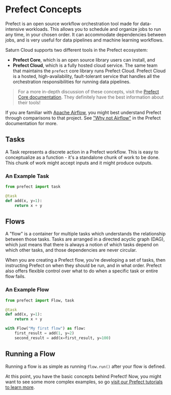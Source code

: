 # Prefect Concepts


Prefect is an open source workflow orchestration tool made for data-intensive workloads. This allows you to schedule and organize jobs to run any time, in your chosen order. It can accommodate dependencies between jobs, and is very useful for data pipelines and machine learning workflows.

Saturn Cloud supports two different tools in the Prefect ecosystem: 
* **Prefect Core**, which is an open source library users can install, and 
* **Prefect Cloud**, which is a fully hosted cloud service. The same team that maintains the `prefect` core library runs Prefect Cloud. Prefect Cloud is a hosted, high-availability, fault-tolerant service that handles all the orchestration responsibilities for running data pipelines.


> For a more in-depth discussion of these concepts, visit the <a href="https://docs.prefect.io/core/" target='_blank' rel='noopener'>Prefect Core documentation</a>. They definitely have the best information about their tools!

If you are familiar with <a href="https://airflow.apache.org/" target="_blank" rel="noopener">Apache Airflow</a>, you might best understand Prefect through comparisons to that project. See <a href="https://docs.prefect.io/core/getting_started/why-not-airflow.html" target="_blank" rel="noopener">"Why not Airflow"</a> in the Prefect documentation for more.

## Tasks
A Task represents a discrete action in a Prefect workflow. This is easy to conceptualize as a function - it's a standalone chunk of work to be done. This chunk of work might accept inputs and it might produce outputs.

### An Example Task

```python
from prefect import task

@task
def add(x, y=1):
    return x + y
```

## Flows

A "flow" is a container for multiple tasks which understands the relationship between those tasks. Tasks are arranged in a directed acyclic graph (DAG), which just means that there is always a notion of which tasks depend on which other tasks, and those dependencies are never circular.

When you are creating a Prefect flow, you're developing a set of tasks, then instructing Prefect on when they should be run, and in what order. Prefect also offers flexible control over what to do when a specific task or entire flow fails.

### An Example Flow

```python
from prefect import Flow, task

@task
def add(x, y=1):
    return x + y

with Flow("My first flow") as flow:
    first_result = add(1, y=2)
    second_result = add(x=first_result, y=100)
```

## Running a Flow
Running a flow is as simple as running `flow.run()` after your flow is defined. 

At this point, you have the basic concepts behind Prefect! Now, you might want to see some more complex examples, so go [visit our Prefect tutorials to learn more](<docs/Examples/Prefect/prefect.md>).
